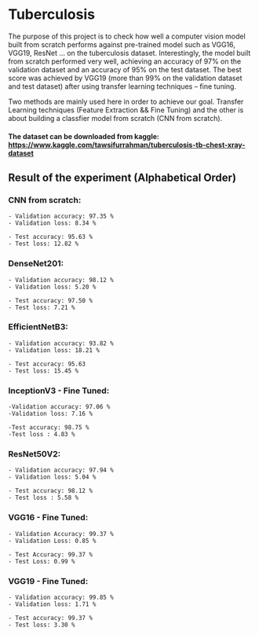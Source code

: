 # Tuberculosis

The purpose of this project is to check how well a computer vision model built from scratch performs against pre-trained model such as VGG16, VGG19, ResNet … on the tuberculosis dataset. Interestingly, the model built from scratch performed very well, achieving an accuracy of 97% on the validation dataset and an accuracy of 95% on the test dataset. The best score was achieved by VGG19 (more than 99% on the validation dataset and test dataset) after using transfer learning techniques – fine tuning.
    
Two methods are mainly used here in order to achieve our goal. Transfer Learning techniques (Feature Extraction && Fine Tuning) and the other is about building a classfier model from scratch (CNN from scratch).

#### The dataset can be downloaded from kaggle: https://www.kaggle.com/tawsifurrahman/tuberculosis-tb-chest-xray-dataset


## Result of the experiment (Alphabetical Order)
### CNN from scratch:
    - Validation accuracy: 97.35 %
    - Validation loss: 8.34 %

    - Test accuracy: 95.63 %
    - Test loss: 12.82 %
    
### DenseNet201:
    - Validation accuracy: 98.12 %
    - Validation loss: 5.20 %
    
    - Test accuracy: 97.50 %
    - Test loss: 7.21 %

### EfficientNetB3:
    - Validation accuracy: 93.82 %
    - Validation loss: 18.21 %

    - Test accuracy: 95.63
    - Test loss: 15.45 %
    
### InceptionV3 - Fine Tuned:
    -Validation accuracy: 97.06 %
    -Validation loss: 7.16 %

    -Test accuracy: 98.75 %
    -Test loss : 4.83 %
    
### ResNet50V2:
    - Validation accuracy: 97.94 %
    - Validation loss: 5.04 %

    - Test accuracy: 98.12 %
    - Test loss : 5.58 %
    
### VGG16 - Fine Tuned:
    - Validation Accuracy: 99.37 %
    - Validation Loss: 0.85 %

    - Test Accuracy: 99.37 %
    - Test Loss: 0.99 %

### VGG19 - Fine Tuned:
    - Validation accuracy: 99.85 %
    - Validation loss: 1.71 %

    - Test accuracy: 99.37 %
    - Test loss: 3.30 %
